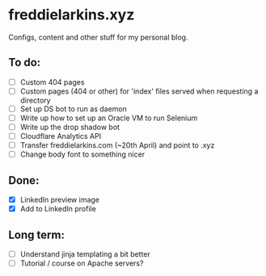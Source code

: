 # freddielarkins.xyz
Configs, content and other stuff for my personal blog.

## To do:
- [ ] Custom 404 pages
- [ ] Custom pages (404 or other) for 'index' files served when requesting a directory
- [ ] Set up DS bot to run as daemon
- [ ] Write up how to set up an Oracle VM to run Selenium
- [ ] Write up the drop shadow bot
- [ ] Cloudflare Analytics API
- [ ] Transfer freddielarkins.com (~20th April) and point to .xyz
- [ ] Change body font to something nicer

## Done:
- [x] LinkedIn preview image
- [x] Add to LinkedIn profile

## Long term:
- [ ] Understand jinja templating a bit better
- [ ] Tutorial / course on Apache servers?